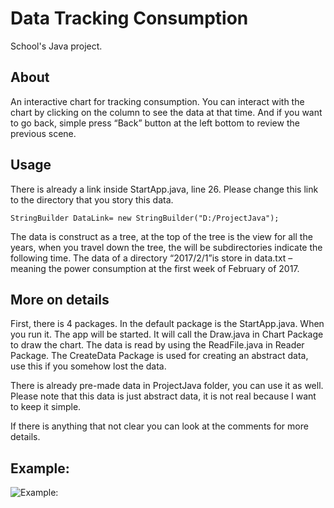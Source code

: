 # Data Tracking Consumption

School's Java project.

## About

An interactive chart for tracking consumption. You can interact with the chart by clicking on the column to see the data at that
time. And if you want to go back, simple press “Back” button at the left bottom to
review the previous scene.

## Usage

There is already a link inside StartApp.java, line 26. Please change this link to the
directory that you story this data.

```
StringBuilder DataLink= new StringBuilder("D:/ProjectJava");
```

The data is construct as a tree, at the top of the tree
is the view for all the years, when you travel down the tree, the will be
subdirectories indicate the following time. The data of a directory “2017/2/1”is
store in data.txt – meaning the power consumption at the first week of February
of 2017.

## More on details
First, there is 4 packages. In the default package is the StartApp.java. When you
run it. The app will be started. It will call the Draw.java in Chart Package to draw
the chart. The data is read by using the ReadFile.java in Reader Package. The
CreateData Package is used for creating an abstract data, use this if you somehow
lost the data.

There is already pre-made data in ProjectJava folder, you can use it as well. Please note that this data is just abstract data, it is not real because I want to keep it simple.

If there is anything that not clear you can look at the comments for more details.

## Example:
![Example:](https://github.com/Aleadinglight/data-tracking-consumption/blob/master/example.JPG)

